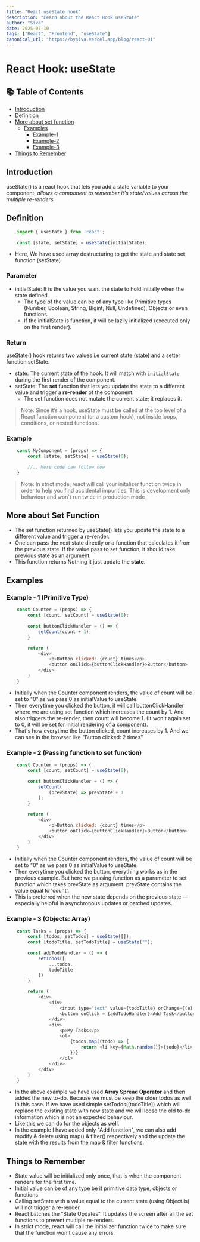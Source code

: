 ```yaml
---
title: "React useState hook"
description: "Learn about the React Hook useState"
author: "Siva"
date: 2025-07-10
tags: ["React", "Frontend", "useState"]
canonical_url: "https://bysiva.vercel.app/blog/react-01"
---
```

# React Hook: useState

## 📚 Table of Contents
- [Introduction](#introduction)
- [Definition](#definition)
- [More about set function](#more-about-set-function)
    - [Examples](#examples)
        - [Example-1](#example---1-primitive-type)
        - [Example-2](#example---2-passing-function-to-set-function)
        - [Example-3](#example---3-objects-array)
- [Things to Remember](#things-to-remember)


## Introduction
useState() is a react hook that lets you add a state variable to your component, _allows a component to remember it's state/values across the multiple re-renders._

## Definition
```javascript
    import { useState } from 'react';

    const [state, setState] = useState(initialState);
```
- Here, We have used array destructuring to get the state and state set function (setState)
### Parameter
- initialState: It is the value you want the state to hold initially when the state defined.
    - The type of the value can be of any type like Primitive types (Number, Boolean, String, Bigint, Null, Undefined), Objects or even functions.
    - If the initialState is function, it will be lazily initialized (executed only on the first render).
### Return
useState() hook returns two values i.e current state (state) and a setter function setState.
- state: The current state of the hook. It will match with `initialState` during the first render of the component.
- setState: The **set** function that lets you update the state to a different value and trigger a **re-render** of the component.
    - The set function does not mutate the current state; it replaces it.

> Note: Since it’s a hook, useState must be called at the top level of a React function component (or a custom hook), not inside loops, conditions, or nested functions.
### Example
```javascript
    const MyComponent = (props) => {
        const [state, setState] = useState(0);

        //.. More code can follow now
    }
```

> Note: In strict mode, react will call your initalizer function twice in order to help you find accidental impurities. This is development only behaviour and won't run twice in production mode

## More about Set Function
- The set function returned by useState() lets you update the state to a different value and trigger a re-render.
- One can pass the next state directly or a function that calculates it from the previous state. If the value pass to set function, it should take previous state as an argument.
- This function returns Nothing it just update the **state**.

## Examples
### Example - 1 (Primitive Type)
```javascript
    const Counter = (props) => {
        const [count, setCount] = useState(0);

        const buttonClickHandler = () => {
            setCount(count + 1);
        }

        return (
            <div>
                <p>Button clicked: {count} times</p>
                <button onClick={buttonClickHandler}>Button</button>
            </div>
        )
    }
```
- Initially when the Counter component renders, the value of count will be set to "0" as we pass 0 as initialValue to useState.
- Then everytime you clicked the button, it will call buttonClickHandler where we are using set function which increases the count by 1. And also triggers the re-render, then count will become 1. (It won't again set to 0, it will be set for initial rendering of a component).
- That's how everytime the button clicked, count increases by 1. And we can see in the browser like "Button clicked: 2 times"

### Example - 2 (Passing function to set function)
```javascript
    const Counter = (props) => {
        const [count, setCount] = useState(0);

        const buttonClickHandler = () => {
            setCount(
                (prevState) => prevState + 1
            );
        }

        return (
            <div>
                <p>Button clicked: {count} times</p>
                <button onClick={buttonClickHandler}>Button</button>
            </div>
        )
    }
```
- Initially when the Counter component renders, the value of count will be set to "0" as we pass 0 as initialValue to useState.
- Then everytime you clicked the button, everything works as in the previous example. But here we passing function as a parameter to set function which takes prevState as argument. prevState contains the value equal to 'count'.
- This is preferred when the new state depends on the previous state — especially helpful in asynchronous updates or batched updates.

### Example - 3 (Objects: Array)
```javascript
    const Tasks = (props) => {
        const [todos, setTodos] = useState([]);
        const [todoTitle, setTodoTitle] = useState("");

        const addTodoHandler = () => {
            setTodos([
                ...todos,
                todoTitle
            ])
        }

        return (
            <div>
                <div>
                    <input type="text" value={todoTitle} onChange={(e) => setTodoTitle(e.target.value)}>
                    <button onClick = {addTodoHandler}>Add Task</button>
                </div>
                <div>
                    <p>My Tasks</p>
                    <ol>
                        {todos.map((todo) => {
                            return <li key={Math.random()}>{todo}</li>
                        })}
                    </ol>
                </div>
            </div>
        )
    }
```
- In the above example we have used **Array Spread Operator** and then added the new to-do. Because we must be keep the older todos as well in this case. If we have used simple setTodos([todoTitle]) which will replace the existing state with new state and we will loose the old to-do information which is not an expected behaviour.
- Like this we can do for the objects as well.
- In the example I have added only "Add function", we can also add modify & delete using map() & filter() respectively and the update the state with the results from the map & filter functions.

## Things to Remember
- State value will be initialized only once, that is when the component renders for the first time.
- Initial value can be of any type be it primitive data type, objects or functions
- Calling setState with a value equal to the current state (using Object.is) will not trigger a re-render.
- React batches the "State Updates". It updates the screen after all the set functions to prevent multiple re-renders.
- In strict mode, react will call the initializer function twice to make sure that the function won't cause any errors.